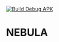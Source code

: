 [![Build Debug APK](https://github.com/qwry3657/FontM/actions/workflows/build_Release.yml/badge.svg)](https://github.com/qwry3657/FontM/actions/workflows/build_Release.yml)

# NEBULA